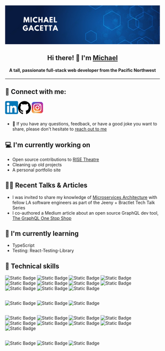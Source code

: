 <!-- ![](https://github.com/gacetta/gacetta/assets/78240758/3bbbd934-6867-41bc-80e5-0807df1efd17) -->

![](https://raw.githubusercontent.com/gacetta/gacetta/main/banners/banner.png)

<h2 align="center"> Hi there! 👋 I'm <a href="https://www.linkedin.com/in/gacetta/">Michael</a></h2>
<h4 align="center"> A tall, passionate full-stack web developer from the Pacific Northwest </h4>
<hr>

## 🤝 Connect with me:

<a href='https://www.linkedin.com/in/gacetta/'>
  <img align='left' src='https://raw.githubusercontent.com/gacetta/gacetta/main/images/linkedin-svgrepo-com.svg' alt='Michael Gacetta | LinkedIn' width='42px'/>
</a>

<a href='https://github.com/gacetta'>
  <img align='left' src='https://raw.githubusercontent.com/gacetta/gacetta/main/images/github-142-svgrepo-com.svg' alt='Michael Gacetta | GitHub' width='42px'/> 
</a>
<a href='https://www.instagram.com/gacetta/'>
  <img align='left' src='https://raw.githubusercontent.com/gacetta/gacetta/main/images/instagram-svgrepo-com.svg' alt='Michael Gacetta | Instagram' width='42px'/> 
</a>

<br>
<br>
<br>

- 💬 If you have any questions, feedback, or have a good joke you want to share, please don't hesitate to [reach out to me](mailto:michael.gacetta@gmail.com)

## 💻 I'm currently working on

- Open source contributions to [RISE Theatre](https://www.risetheatre.org/)
- Cleaning up old projects
- A personal portfolio site

## 👨‍🏫 Recent Talks & Articles

- I was invited to share my knowledge of [Microservices Architecture](https://www.linkedin.com/feed/update/urn:li:activity:7057007778195771392/) with fellow LA software engineers as part of the Jeeny + Bractlet Tech Talk Series
- I co-authored a Medium article about an open source GraphQL dev tool, [The GraphQL One Stop Shop](https://medium.com/@cnbryan129/managing-a-complex-graphql-schema-head-on-down-to-the-one-stop-shop-6b27e1c0c82b)

## 🌱 I'm currently learning

- TypeScript
- Testing: React-Testing-Library

## 💼 Technical skills

![Static Badge](https://img.shields.io/badge/Code-JavaScript-yellow?style=flat&logo=JavaScript&logoColor=f7df1e&color=f7df1e)
![Static Badge](https://img.shields.io/badge/Code-TypeScript-blue?style=flat&logo=TypeScript&logoColor=%233178C6&color=%233178C6)
![Static Badge](https://img.shields.io/badge/Code-React-blue?style=flat&logo=React&color=61dbfb)
![Static Badge](https://img.shields.io/badge/Code-Node.js-green?style=flat&logo=Node.js&logoColor=68a063&color=3c873a)
![Static Badge](https://img.shields.io/badge/Code-Express.js-white?style=flat&logo=Express)
![Static Badge](https://img.shields.io/badge/Code-GraphQL-pink?style=flat&logo=GraphQL&logoColor=FF48B0&color=E10098)
![Static Badge](https://img.shields.io/badge/Code-Redux-blue?style=flat&logo=Redux&logoColor=af9bda&color=7a58c1)
![Static Badge](https://img.shields.io/badge/Code-HTML-orange?style=flat&logo=HTML5&logoColor=f06529&color=f06529)
![Static Badge](https://img.shields.io/badge/Code-React_Router-blue?style=flat&logo=React%20Router&logoColor=%23CA4245&color=%23CA4245)
![Static Badge](https://img.shields.io/badge/Code-PostgreSQL-blue?style=flat&logo=PostgreSQL&logoColor=%2360A5FA&color=%234169E1)
![Static Badge](https://img.shields.io/badge/Code-MongoDB-blue?style=flat&logo=MongoDB&logoColor=%2347A248&color=%2347A248)
<br>
<br>

![Static Badge](https://img.shields.io/badge/Style-CSS3-blue?style=flat&logo=CSS3&logoColor=5686f1&color=5686f1)
![Static Badge](https://img.shields.io/badge/Style-Sass-blue?style=flat&logo=Sass&logoColor=%23CC6699&color=%23CC6699)
![Static Badge](https://img.shields.io/badge/Style-PostCSS-blue?style=flat&logo=PostCSS&logoColor=f55121&color=f55121)
<br>
<br>

![Static Badge](https://img.shields.io/badge/Tools-Git-blue?style=flat&logo=Git&logoColor=%23F05032&color=%23F05032)
![Static Badge](https://img.shields.io/badge/Tools-GitHub-blue?style=flat&logo=GitHub&logoColor=%23181717&color=%23181717)
![Static Badge](https://img.shields.io/badge/Tools-Figma-blue?style=flat&logo=Figma&logoColor=%23F24E1E&color=%23F24E1E)
![Static Badge](https://img.shields.io/badge/Tools-Webpack-blue?style=flat&logo=Webpack&logoColor=%238DD6F9&color=%238DD6F9)
![Static Badge](https://img.shields.io/badge/Tools-Postman-blue?style=flat&logo=Postman&logoColor=%23FF6C37&color=%23FF6C37)
![Static Badge](https://img.shields.io/badge/Tools-Vite-blue?style=flat&logo=Vite&logoColor=%23646CFF&color=%23646CFF)
![Static Badge](https://img.shields.io/badge/Tools-npm-blue?style=flat&logo=npm&logoColor=%23CB3837&color=%23CB3837)
![Static Badge](https://img.shields.io/badge/Tools-Vercel-blue?style=flat&logo=Vercel&logoColor=000000&color=000000)
![Static Badge](https://img.shields.io/badge/Tools-VS_Code-blue?style=flat&logo=Visual%20Studio%20Code&logoColor=%23007ACC&color=%23007ACC)
<br>
<br>

![Static Badge](https://img.shields.io/badge/Testing-Jest-blue?style=flat&logo=Jest&logoColor=%23C21325&color=%23C21325)
![Static Badge](https://img.shields.io/badge/Testing-React_Testing_Library-blue?style=flat&logo=Testing%20Library&logoColor=%23E33332&color=%23E33332)
![Static Badge](https://img.shields.io/badge/Testing-Enzyme-blue?style=flat&logo=Airbnb&logoColor=%23FF5A5F&color=%23FF5A5F)

<!--
**gacetta/gacetta** is a ✨ _special_ ✨ repository because its `README.md` (this file) appears on your GitHub profile.

Here are some ideas to get you started:

- 🔭 I’m currently working on ...
- 🌱 I’m currently learning ...
- 👯 I’m looking to collaborate on ...
- 🤔 I’m looking for help with ...
- 💬 Ask me about ...
- 📫 How to reach me: ...
- 😄 Pronouns: ...
- ⚡ Fun fact: ...
  -->
